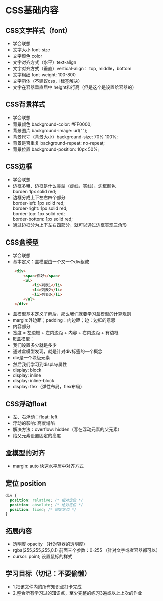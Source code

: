 # CSS基础内容
## CSS文字样式（font）
- 学会联想
- 文字大小 font-size
- 文字颜色 color
- 文字对齐方式（水平）text-align
- 文字对齐方式（垂直）vertical-align： top, middle，bottom
- 文字粗细 font-weight: 100-800
- 文字斜体（不建议css，i标签解决）
- 文字在容器垂直居中 height和行高（但是这个是设置给容器的）
## CSS背景样式
- 学会联想
- 背景颜色 background-color: #FF0000;
- 背景图片 background-image: url("");
- 背景尺寸（背景大小）background-size: 70% 100%;
- 背景是否重复 background-repeat: no-repeat;
- 背景位置 background-position: 10px 50%;
## CSS边框
- 学会联想
- 边框多粗、边框是什么类型（虚线，实线）、边框颜色\
  border: 1px solid red;
- 边框分成上下左右四个部分\
  border-left: 1px solid red;\
  border-right: 1px solid red;\
  border-top: 1px solid red;\
  border-bottom: 1px solid red;
- 通过边框分为上下左右四部分，就可以通过边框实现三角形
## CSS盒模型
- 学会联想
- 基本定义：盒模型由一个又一个div组成
```html
    <div>
        <span>你好</span>
        <ul>
            <li>列表1</li>
            <li>列表2</li>
            <li>列表3</li>
        </ul>
    </div>
```
- 盒模型基本定义了解后，那么我们就要学习盒模型的计算规则
- margin:外边距；padding：内边距；边：边框的意思
- 内容部分
- 宽度 = 左边框 + 左内边距 + 内容 + 右内边距 + 有边框
- IE盒模型：
- 我们设置多少就是多少
- 通过盒模型发现，就是针对div标签的一个概念
- div是一个块级元素
- 然后我们学习到display属性
- display: block
- display: inline
- display: inline-block
- display: flex（弹性布局，flex布局）
## CSS浮动float
- 左、右浮动：float: left
- 浮动的影响: 高度塌陷
- 解决方法：overflow: hidden（写在浮动元素的父元素）
- 给父元素设置固定的高度
## 盒模型的对齐
- margin: auto 快速水平居中对齐方式
## 定位 position
```css
div {
  position: relative; /* 相对定位 */
  position: absolute; /* 绝对定位 */
  position: fixed; /* 固定定位 */
}
```
## 拓展内容
- 透明度 opacity （针对容器的透明度）
- rgba(255,255,255,0.1) 前面三个参数：0-255 （针对文字或者容器都可以）
- cursor: point; 设置鼠标的样式
## 学习目标（切记：不要偷懒）
- 1.把该文件内的所有知识点打卡完成
- 2.整合所有学习过的知识点，至少完整的练习3遍或以上上次的作业
